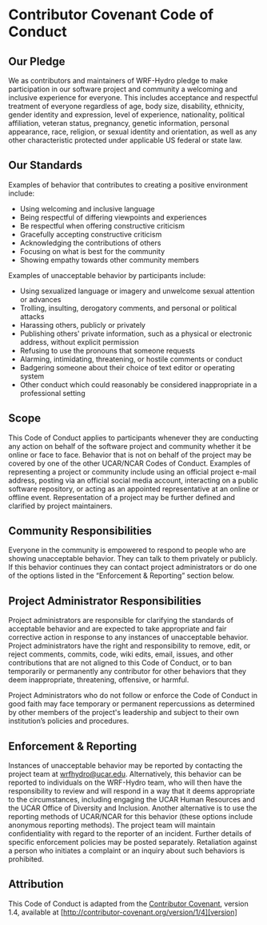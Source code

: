 # Contributor Covenant Code of Conduct

## Our Pledge
We as contributors and maintainers of WRF-Hydro pledge to make participation in our software project and community a welcoming and inclusive experience for everyone. This includes acceptance and respectful treatment of everyone regardless of age, body size, disability, ethnicity, gender identity and expression, level of experience, nationality, political affiliation, veteran status, pregnancy, genetic information, personal appearance, race, religion, or sexual identity and orientation, as well as any other characteristic protected under applicable US federal or state law.

## Our Standards 
Examples of behavior that contributes to creating a positive environment include:
* Using welcoming and inclusive language
* Being respectful of differing viewpoints and experiences
* Be respectful when offering constructive criticism
* Gracefully accepting constructive criticism 
* Acknowledging the contributions of others 
* Focusing on what is best for the community
* Showing empathy towards other community members

Examples of unacceptable behavior by participants include:
* Using sexualized language or imagery and unwelcome sexual attention or advances
* Trolling, insulting, derogatory comments, and personal or political attacks
* Harassing others, publicly or privately
* Publishing others' private information, such as a physical or electronic address, without explicit permission
* Refusing to use the pronouns that someone requests
* Alarming, intimidating, threatening, or hostile comments or conduct
* Badgering someone about their choice of text editor or operating system
* Other conduct which could reasonably be considered inappropriate in a professional setting

## Scope
This Code of Conduct applies to participants whenever they are conducting any action on behalf of the software project and community whether it be online or face to face. Behavior that is not on behalf of the project may be covered by one of the other UCAR/NCAR Codes of Conduct. Examples of representing a project or community include using an official project e-mail address, posting via an official social media account, interacting on a public software repository, or acting as an appointed representative at an online or offline event. Representation of a project may be further defined and clarified by project maintainers.

## Community Responsibilities
Everyone in the community is empowered to respond to people who are showing unacceptable behavior. They can talk to them privately or publicly. If this behavior continues they can contact project administrators or do one of the options listed in the “Enforcement & Reporting” section below.

## Project Administrator Responsibilities
Project administrators are responsible for clarifying the standards of acceptable behavior and are expected to take appropriate and fair corrective action in response to any instances of unacceptable behavior.
Project administrators have the right and responsibility to remove, edit, or reject comments, commits, code, wiki edits, email, issues, and other contributions that are not aligned to this Code of Conduct, or to ban temporarily or permanently any contributor for other behaviors that they deem inappropriate, threatening, offensive, or harmful.
 
Project Administrators who do not follow or enforce the Code of Conduct in good faith may face temporary or permanent repercussions as determined by other members of the project's leadership and subject to their own institution’s policies and procedures.

## Enforcement & Reporting
Instances of unacceptable behavior may be reported by contacting the project team at wrfhydro@ucar.edu. Alternatively, this behavior can be reported to individuals on the WRF-Hydro team, who will then have the responsibility to review and will respond in a way that it deems appropriate to the circumstances, including engaging the UCAR Human Resources and the UCAR Office of Diversity and Inclusion. Another alternative is to use the reporting methods of UCAR/NCAR for this behavior (these options include anonymous reporting methods). The project team will maintain confidentiality with regard to the reporter of an incident. Further details of specific enforcement policies may be posted separately. Retaliation against a person who initiates a complaint or an inquiry about such behaviors is prohibited.

## Attribution
This Code of Conduct is adapted from the [Contributor Covenant][homepage], version 1.4, available at [http://contributor-covenant.org/version/1/4][version]

[homepage]: http://contributor-covenant.org
[version]: http://contributor-covenant.org/version/1/4/
